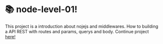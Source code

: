 # :books: node-level-01!
This project is a introduction about nojejs and middlewares. How to building a API REST with routes and params, querys and body. Continue project [here!](https://github.com/apfjunior/concepts-dev)

